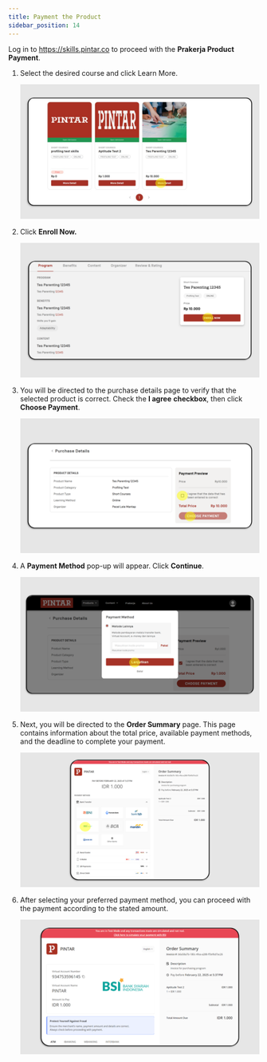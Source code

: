 ```yaml
---
title: Payment the Product
sidebar_position: 14
---
```

Log in to https://skills.pintar.co to proceed with the **Prakerja Product Payment**.

1. Select the desired course and click Learn More.

   ![](/img/photo_2025-03-03_11-45-43.jpg)
2. Click **Enroll Now.**

   ![](/img/payment-skills_eng-2.png)
3. You will be directed to the purchase details page to verify that the selected product is correct. Check the **I agree** **checkbox**, then click **Choose Payment**.

   ![](/img/payment-skills_eng-3.png)
4. A **Payment Method** pop-up will appear. Click **Continue**.

   ![](/img/payment-skills_eng-4.png)
5. Next, you will be directed to the **Order Summary** page. This page contains information about the total price, available payment methods, and the deadline to complete your payment.

   ![](/img/payment-skills-4.png)
6. After selecting your preferred payment method, you can proceed with the payment according to the stated amount.

   ![](/img/payment-skills-5.png)
